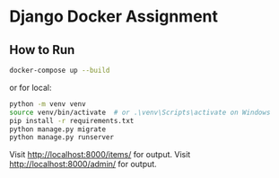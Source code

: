 # Django Docker Assignment

## How to Run

```bash
docker-compose up --build
```

or for local:

```bash
python -m venv venv
source venv/bin/activate  # or .\venv\Scripts\activate on Windows
pip install -r requirements.txt
python manage.py migrate
python manage.py runserver
```

Visit [http://localhost:8000/items/](http://localhost:8000/items/) for output.
Visit [ http://localhost:8000/admin/](http://localhost:8000/items/) for output.
